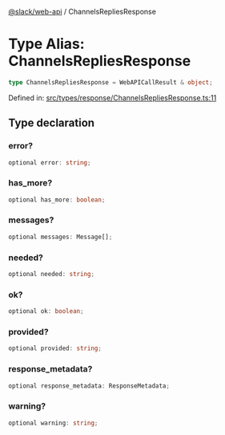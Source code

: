 [@slack/web-api](../index.md) / ChannelsRepliesResponse

# Type Alias: ChannelsRepliesResponse

```ts
type ChannelsRepliesResponse = WebAPICallResult & object;
```

Defined in: [src/types/response/ChannelsRepliesResponse.ts:11](https://github.com/slackapi/node-slack-sdk/blob/main/packages/web-api/src/types/response/ChannelsRepliesResponse.ts#L11)

## Type declaration

### error?

```ts
optional error: string;
```

### has\_more?

```ts
optional has_more: boolean;
```

### messages?

```ts
optional messages: Message[];
```

### needed?

```ts
optional needed: string;
```

### ok?

```ts
optional ok: boolean;
```

### provided?

```ts
optional provided: string;
```

### response\_metadata?

```ts
optional response_metadata: ResponseMetadata;
```

### warning?

```ts
optional warning: string;
```
